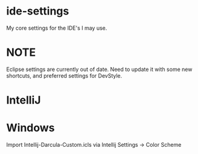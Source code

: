 # ide-settings

My core settings for the IDE's I may use.

# NOTE
Eclipse settings are currently out of date. Need to update it with some new shortcuts, and preferred settings for DevStyle.

# IntelliJ

# Windows

Import Intellij-Darcula-Custom.icls via Intellij Settings -> Color Scheme
